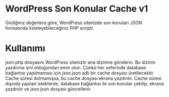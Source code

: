 # WordPress Son Konular Cache v1
Girdiğiniz değerlere göre, WordPress sitenizde son konuları JSON formatında listeleyebileceğiniz PHP scripti.


# Kullanımı
json.php dosyasını WordPress sitenizin ana dizinine gönderin. Bu dizinin yazdırma izni olduğundan emin olun. Çünkü her seferinde database bağlantısı yapılmaması için json.json adlı bir cache dosyası üretilecektir. Cache süresi dolmamışsa, bu cache dosyası ekrana yazdırılır. Cache süresi dışında yapılan isteklerde, database bağlantısı ile son konular çekilip, ekrana yazdırılır ve json.json dosyası güncellenir.
